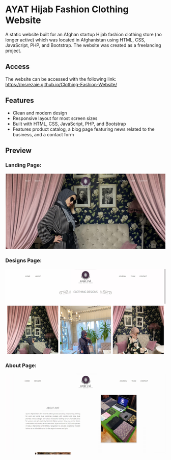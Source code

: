 # AYAT Hijab Fashion Clothing Website

A static website built for an Afghan startup Hijab fashion clothing store (no longer active) which was located in Afghanistan using HTML, CSS, JavaScript, PHP, and Bootstrap. The website was created as a freelancing project.

## Access
The website can be accessed with the following link:
https://msrezaie.github.io/Clothing-Fashion-Website/

## Features

- Clean and modern design
- Responsive layout for most screen sizes
- Built with HTML, CSS, JavaScript, PHP, and Bootstrap
- Features product catalog, a blog page featuring news related to the business, and a contact form


## Preview

### Landing Page:
<img width="800" src="https://github.com/msrezaie/Clothing-Fashion-Website/blob/main/img/ayat-landing.jpg"/>

### Designs Page:
<img width="800" src="https://github.com/msrezaie/Clothing-Fashion-Website/blob/main/img/ayat-designs.jpg"/>

### About Page:
<img width="800" src="https://github.com/msrezaie/Clothing-Fashion-Website/blob/main/img/ayat-about.jpg"/>
